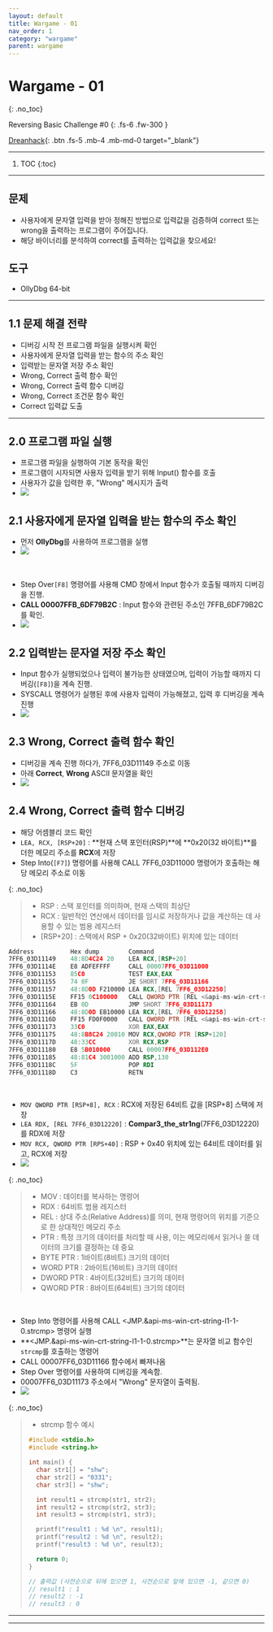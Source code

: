 ```yaml
---
layout: default
title: Wargame - 01
nav_order: 1
category: "wargame"
parent: wargame
---
```


# Wargame - 01
{: .no_toc}

Reversing Basic Challenge #0
{: .fs-6 .fw-300 }

[Dreanhack][dreamhack]{: .btn .fs-5 .mb-4 .mb-md-0 target="_blank"}

---

1. TOC
{:toc}

---

## 문제
- 사용자에게 문자열 입력을 받아 정해진 방법으로 입력값을 검증하여 correct 또는 wrong을 출력하는 프로그램이 주어집니다.
- 해당 바이너리를 분석하여 correct를 출력하는 입력값을 찾으세요!

## 도구
- OllyDbg 64-bit

---

## 1.1 문제 해결 전략 
- 디버깅 시작 전 프로그램 파일을 실행시켜 확인
- 사용자에게 문자열 입력을 받는 함수의 주소 확인
- 입력받는 문자열 저장 주소 확인
- Wrong, Correct 출력 함수 확인
- Wrong, Correct 출력 함수 디버깅
- Wrong, Correct 조건문 함수 확인
- Correct 입력값 도출

---
## 2.0 프로그램 파일 실행
- 프로그램 파일을 실행하여 기본 동작을 확인
- 프로그램이 시자되면 사용자 입력을 받기 위해 Input() 함수를 호출
- 사용자가 값을 입력한 후, "Wrong" 메시지가 출력
- ![](../../../assets/images/wargame/1/0.png)

## 2.1 사용자에게 문자열 입력을 받는 함수의 주소 확인
- 먼저 **OllyDbg**를 사용하여 프로그램을 실행
- ![](../../../assets/images/wargame/1/1.png)

<br>

- Step Over`[F8]` 명령어를 사용해 CMD 창에서 Input 함수가 호출될 때까지 디버깅을 진행.
- **CALL 00007FFB_6DF79B2C** : Input 함수와 관련된 주소인 7FFB_6DF79B2C를 확인.
- ![](../../../assets/images/wargame/1/2.png)


## 2.2 입력받는 문자열 저장 주소 확인
- Input 함수가 실행되었으나 입력이 불가능한 상태였으며, 입력이 가능할 때까지 디버깅(`[F8]`)을 계속 진행.
- SYSCALL 명령어가 실행된 후에 사용자 입력이 가능해졌고, 입력 후 디버깅을 계속 진행
- ![](../../../assets/images/wargame/1/3.png)

## 2.3 Wrong, Correct 출력 함수 확인
- 디버깅을 계속 진행 하다가, 7FF6_03D11149 주소로 이동
- 아래 **Correct**, **Wrong** ASCII 문자열을 확인
- ![](../../../assets/images/wargame/1/4.png)

## 2.4 Wrong, Correct 출력 함수 디버깅
- 해당 어셈블리 코드 확인
- `LEA, RCX, [RSP+20]` : **현재 스택 포인터(RSP)**에 **0x20(32 바이트)**를 더한 메모리 주소를 **RCX**에 저장
- Step Into(`[F7]`) 명령어를 사용해 CALL 7FF6_03D11000 명령어가 호출하는 해당 메모리 주소로 이동

{: .no_toc}
> - RSP : 스택 포인터를 의미하며, 현재 스택의 최상단
> - RCX : 일반적인 연산에서 데이터를 임시로 저장하거나 값을 계산하는 데 사용할 수 있는 범용 레지스터
> - [RSP+20] : 스택에서 RSP + 0x20(32바이트) 위치에 있는 데이터

```asm
Address          Hex dump        Command                                    Comments
7FF6_03D11149    48:8D4C24 20    LEA RCX,[RSP+20]
7FF6_03D1114E    E8 ADFEFFFF     CALL 00007FF6_03D11000
7FF6_03D11153    85C0            TEST EAX,EAX
7FF6_03D11155    74 0F           JE SHORT 7FF6_03D11166
7FF6_03D11157    48:8D0D F210000 LEA RCX,[REL 7FF6_03D12250]              ; ASCII "Correct"
7FF6_03D1115E    FF15 0C100000   CALL QWORD PTR [REL <&api-ms-win-crt-stdio-l1-1-0.puts>]
7FF6_03D11164    EB 0D           JMP SHORT 7FF6_03D11173
7FF6_03D11166    48:8D0D EB10000 LEA RCX,[REL 7FF6_03D12258]              ; ASCII "Wrong"
7FF6_03D1116D    FF15 FD0F0000   CALL QWORD PTR [REL <&api-ms-win-crt-stdio-l1-1-0.puts>]
7FF6_03D11173    33C0            XOR EAX,EAX
7FF6_03D11175    48:8B8C24 20010 MOV RCX,QWORD PTR [RSP+120]
7FF6_03D1117D    48:33CC         XOR RCX,RSP
7FF6_03D11180    E8 5B010000     CALL 00007FF6_03D112E0
7FF6_03D11185    48:81C4 3001000 ADD RSP,130
7FF6_03D1118C    5F              POP RDI
7FF6_03D1118D    C3              RETN
```

<br>

- `MOV QWORD PTR [RSP+8], RCX` : RCX에 저장된 64비트 값을 [RSP+8] 스택에 저장
- `LEA RDX, [REL 7FF6_03D12220]` : **Compar3_the_str1ng**(7FF6_03D12220)를 RDX에 저장
- `MOV RCX, QWORD PTR [RPS+40]` : RSP + 0x40 위치에 있는 64비트 데이터를 읽고, RCX에 저장
- ![](../../../assets/images/wargame/1/5.png)

{: .no_toc}
> - MOV : 데이터를 복사하는 명령어
> - RDX : 64비트 범용 레지스터
> - REL : 상대 주소(Relative Address)를 의미, 현재 명령어의 위치를 기준으로 한 상대적인 메모리 주소
> - PTR : 특정 크기의 데이터를 처리할 때 사용, 이는 메모리에서 읽거나 쓸 데이터의 크기를 결정하는 데 중요
> - BYTE PTR : 1바이트(8비트) 크기의 데이터
> - WORD PTR : 2바이트(16비트) 크기의 데이터
> - DWORD PTR : 4바이트(32비트) 크기의 데이터
> - QWORD PTR : 8바이트(64비트) 크기의 데이터

<br>

- Step Into 명령어를 사용해 CALL <JMP.&api-ms-win-crt-string-l1-1-0.strcmp> 명령어 실행
- **<JMP.&api-ms-win-crt-string-l1-1-0.strcmp>**는 문자열 비교 함수인 `strcmp`를 호출하는 명령어
- CALL 00007FF6_03D11166 함수에서 빠져나옴
- Step Over 명령어를 사용하여 디버깅을 계속함.
- 00007FF6_03D11173 주소에서 "Wrong" 문자열이 출력됨.
- ![](../../../assets/images/wargame/1/6.png)

{: .no_toc}
> - strcmp 함수 예시
> ```c
> #include <stdio.h>
> #include <string.h>
> 
> int main() {
> 	char str1[] = "shw";
> 	char str2[] = "0331";
> 	char str3[] = "shw";
> 
> 	int result1 = strcmp(str1, str2);
> 	int result2 = strcmp(str2, str3);
> 	int result3 = strcmp(str1, str3);
> 
> 	printf("result1 : %d \n", result1);
> 	printf("result2 : %d \n", result2);
> 	printf("result3 : %d \n", result3);
> 
> 	return 0;
> }
> 
> // 출력값 (사전순으로 뒤에 있으면 1, 사전순으로 앞에 있으면 -1, 같으면 0)
> // result1 : 1
> // result2 : -1
> // result3 : 0
> ```

---

---

[dreamhack]: https://dreamhack.io/wargame/challenges/14